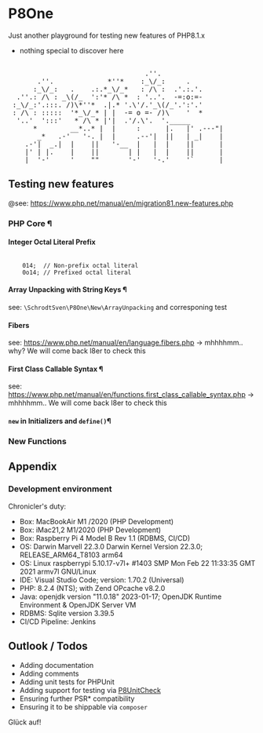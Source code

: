 # P8One
Just another playground for testing new features of PHP8.1.x 
- nothing special to discover here   

<pre>

                                 .''.
       .''.             *''*    :_\/_:     .
      :_\/_:   .    .:.*_\/_*   : /\ :  .'.:.'.
  .''.: /\ : _\(/_  ':'* /\ *  : '..'.  -=:o:=-
 :_\/_:'.:::. /)\*''*  .|.* '.\'/.'_\(/_'.':'.'
 : /\ : :::::  '*_\/_* | |  -= o =- /)\    '  *
  '..'  ':::'   * /\ * |'|  .'/.\'.  '._____
      *        __*..* |  |     :      |.   |' .---"|
       _*   .-'   '-. |  |     .--'|  ||   | _|    |
    .-'|  _.|  |    ||   '-__  |   |  |    ||      |
    |' | |.    |    ||       | |   |  |    ||      |
 ___|  '-'     '    ""       '-'   '-.'    '`      |____    
</pre>

## Testing new features
@see: https://www.php.net/manual/en/migration81.new-features.php

### PHP Core ¶

#### Integer Octal Literal Prefix 

<pre><code>
    014;  // Non-prefix octal literal
    0o14; // Prefixed octal literal
</code></pre>

#### Array Unpacking with String Keys ¶
 see: <code>\SchrodtSven\P8One\New\ArrayUnpacking</code> and corresponing test

#### Fibers
see: https://www.php.net/manual/en/language.fibers.php
-> mhhhhmm..  why? We will come back l8er to check this

#### First Class Callable Syntax ¶
see: https://www.php.net/manual/en/functions.first_class_callable_syntax.php
-> mhhhhmm..  We will come back l8er to check this

#### <code>new</code> in Initializers and <code>define()</code>¶




### New Functions

    

## Appendix

### Development environment 

 Chronicler's duty: 

 - Box: MacBookAir M1 /2020 (PHP Development)
 - Box: iMac21,2 M1/2020 (PHP Development)
 - Box: Raspberry Pi 4 Model B Rev 1.1 (RDBMS, CI/CD)
 - OS: Darwin Marvell 22.3.0 Darwin Kernel Version 22.3.0; RELEASE_ARM64_T8103 arm64
 - OS: Linux raspberrypi 5.10.17-v7l+ #1403 SMP Mon Feb 22 11:33:35 GMT 2021 armv7l GNU/Linux
 - IDE: Visual Studio Code; version: 1.70.2 (Universal)
 - PHP: 8.2.4 (NTS); with Zend OPcache v8.2.0
 - Java: openjdk version "11.0.18" 2023-01-17; OpenJDK Runtime Environment  & OpenJDK Server VM
 - RDBMS: Sqlite version 3.39.5
 - CI/CD Pipeline: Jenkins 

## Outlook / Todos
 
- Adding documentation 
- Adding comments 
- Adding unit tests for PHPUnit 
- Adding support for testing via <a href="https://github.com/SchrodtSven/P8Unitcheck">P8UnitCheck</a>
- Ensuring further PSR* compatibility
- Ensuring it to be shippable via <code>composer</code>


 Glück auf! 
